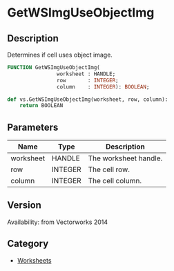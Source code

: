 # GetWSImgUseObjectImg

## Description
Determines if cell uses object image.

```pascal
FUNCTION GetWSImgUseObjectImg(
				worksheet : HANDLE;
				row       : INTEGER;
				column    : INTEGER): BOOLEAN;
```

```python
def vs.GetWSImgUseObjectImg(worksheet, row, column):
    return BOOLEAN
```

## Parameters
|Name|Type|Description|
|---|---|---|
|worksheet|HANDLE|The worksheet handle.|
|row|INTEGER|The cell row.|
|column|INTEGER|The cell column.|

## Version
Availability: from Vectorworks 2014

## Category
* [Worksheets](../Categories/Worksheets.md)
